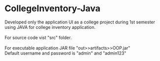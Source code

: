 # CollegeInventory-Java
Developed only the application UI as a college project during 1st semester using JAVA for college inventory application.
<br></br>
For source code vist "src" folder.
<br></br>
For executable application JAR file "out>>artifacts>>OOP.jar"
<br> Default username and password is "admin" and "admin123"</br>
